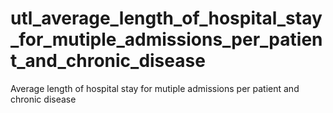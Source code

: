 # utl_average_length_of_hospital_stay_for_mutiple_admissions_per_patient_and_chronic_disease
Average length of hospital stay for mutiple admissions per patient and chronic disease
